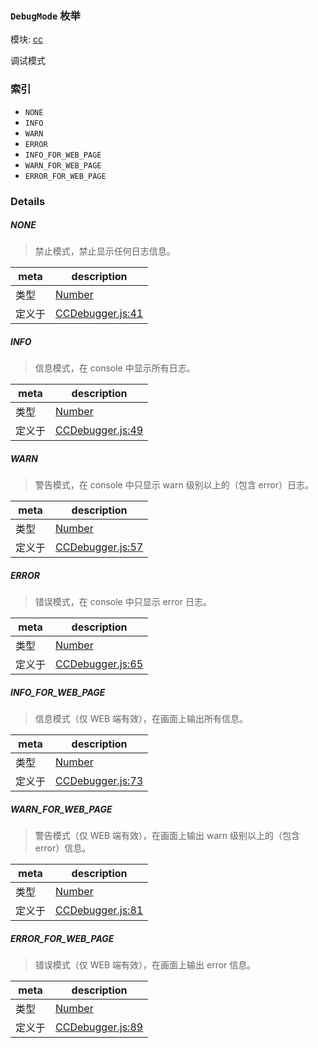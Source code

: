 ### `DebugMode` 枚举



模块: [cc](../modules/cc.md)


调试模式


### 索引
  - `NONE`
  - `INFO`
  - `WARN`
  - `ERROR`
  - `INFO_FOR_WEB_PAGE`
  - `WARN_FOR_WEB_PAGE`
  - `ERROR_FOR_WEB_PAGE`

### Details


##### NONE

> 禁止模式，禁止显示任何日志信息。

| meta | description |
|------|-------------|
| 类型 | <a href="https://developer.mozilla.org/en/JavaScript/Reference/Global_Objects/Number" class="crosslink external" target="_blank">Number</a> |
| 定义于 | [CCDebugger.js:41](https://github.com/cocos-creator/engine/blob/8f14bc42a40e57c2d3b846c4f7f26f1a1753232c/CCDebugger.js#L41) |



##### INFO

> 信息模式，在 console 中显示所有日志。

| meta | description |
|------|-------------|
| 类型 | <a href="https://developer.mozilla.org/en/JavaScript/Reference/Global_Objects/Number" class="crosslink external" target="_blank">Number</a> |
| 定义于 | [CCDebugger.js:49](https://github.com/cocos-creator/engine/blob/8f14bc42a40e57c2d3b846c4f7f26f1a1753232c/CCDebugger.js#L49) |



##### WARN

> 警告模式，在 console 中只显示 warn 级别以上的（包含 error）日志。

| meta | description |
|------|-------------|
| 类型 | <a href="https://developer.mozilla.org/en/JavaScript/Reference/Global_Objects/Number" class="crosslink external" target="_blank">Number</a> |
| 定义于 | [CCDebugger.js:57](https://github.com/cocos-creator/engine/blob/8f14bc42a40e57c2d3b846c4f7f26f1a1753232c/CCDebugger.js#L57) |



##### ERROR

> 错误模式，在 console 中只显示 error 日志。

| meta | description |
|------|-------------|
| 类型 | <a href="https://developer.mozilla.org/en/JavaScript/Reference/Global_Objects/Number" class="crosslink external" target="_blank">Number</a> |
| 定义于 | [CCDebugger.js:65](https://github.com/cocos-creator/engine/blob/8f14bc42a40e57c2d3b846c4f7f26f1a1753232c/CCDebugger.js#L65) |



##### INFO_FOR_WEB_PAGE

> 信息模式（仅 WEB 端有效），在画面上输出所有信息。

| meta | description |
|------|-------------|
| 类型 | <a href="https://developer.mozilla.org/en/JavaScript/Reference/Global_Objects/Number" class="crosslink external" target="_blank">Number</a> |
| 定义于 | [CCDebugger.js:73](https://github.com/cocos-creator/engine/blob/8f14bc42a40e57c2d3b846c4f7f26f1a1753232c/CCDebugger.js#L73) |



##### WARN_FOR_WEB_PAGE

> 警告模式（仅 WEB 端有效），在画面上输出 warn 级别以上的（包含 error）信息。

| meta | description |
|------|-------------|
| 类型 | <a href="https://developer.mozilla.org/en/JavaScript/Reference/Global_Objects/Number" class="crosslink external" target="_blank">Number</a> |
| 定义于 | [CCDebugger.js:81](https://github.com/cocos-creator/engine/blob/8f14bc42a40e57c2d3b846c4f7f26f1a1753232c/CCDebugger.js#L81) |



##### ERROR_FOR_WEB_PAGE

> 错误模式（仅 WEB 端有效），在画面上输出 error 信息。

| meta | description |
|------|-------------|
| 类型 | <a href="https://developer.mozilla.org/en/JavaScript/Reference/Global_Objects/Number" class="crosslink external" target="_blank">Number</a> |
| 定义于 | [CCDebugger.js:89](https://github.com/cocos-creator/engine/blob/8f14bc42a40e57c2d3b846c4f7f26f1a1753232c/CCDebugger.js#L89) |


